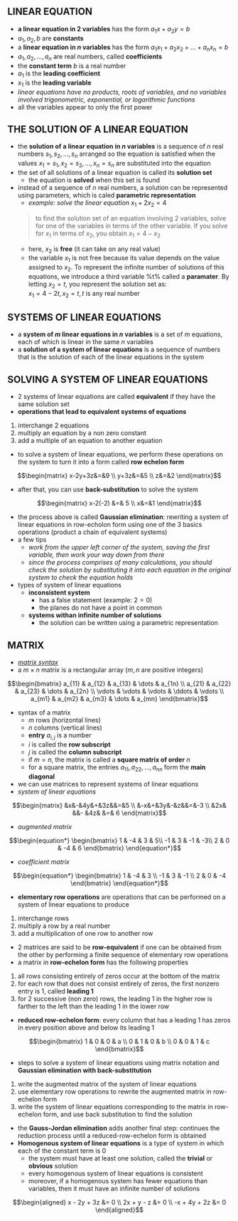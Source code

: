 ## LINEAR EQUATION

- **a linear equation in $2$ variables** has the form $a_1x+a_2y=b$
- $a_1,a_2,b$ are **constants**
- a **linear equation in $n$ variables** has the form $a_1x_1+a_2x_2+...+a_nx_n=b$
- $a_1,a_2,...,a_n$ are real numbers, called **coefficients**
- the **constant term** $b$ is a real number
- $a_1$ is the **leading coefficient**
- $x_1$ is the **leading variable**
- *linear equations have no products, roots of variables, and no variables involved trigonometric, exponential, or logarithmic functions*
- all the variables appear to only the first power <br/>

## THE SOLUTION OF A LINEAR EQUATION 

- the **solution of a linear equation in $n$ variables** is a sequence of $n$ real numbers $s_1,s_2,...,s_n$ arranged so the equation is satisfied when the values $x_1=s_1,x_2=s_2,...,x_n=s_n$ are substituted into the equation
- the set of all solutions of a linear equation is called its **solution set**
    - the equation is **solved** when this set is found
- instead of a sequence of $n$ real numbers, a solution can be represented using parameters, which is caled **parametric representation** <br/>
    - _example: solve the linear equation_ $x_1+2x_2=4$ 
    > to find the solution set of an equation involving 2 variables, solve for one of the variables in terms of the other variable. If you solve for $x_1$ in terms of $x_2$, you obtain $x_1 = 4-x_2$ <br/>
    - here, $x_2$ is **free** (it can take on any real value)
    - the variable $x_1$ is not free because its value depends on the value assigned to $x_2$. To represent the infinite number of solutions of this equations, we introduce a third variable %t% called a **paramater**. By letting $x_2=t$, you represent the solution set as: <br/>
      $x_1=4-2t, x_2=t, t$ is any real number

## SYSTEMS OF LINEAR EQUATIONS
- a **system of $m$ linear equations in $n$ variables** is a set of $m$ equations, each of which is linear in the same $n$ variables
- a **solution of a system of linear equations** is a sequence of numbers that is the solution of each of the linear equations in the system

## SOLVING A SYSTEM OF LINEAR EQUATIONS 

- 2 systems of linear equations are called **equivalent** if they have the same solution set
- **operations that lead to equivalent systems of equations**
1. interchange 2 equations
2. multiply an equation by a non zero constant
3. add a multiple of an equation to another equation 
- to solve a system of linear equations, we perform these operations on the system to turn it into a form called **row echelon form**
``` math
\begin{matrix} x-2y+3z&=&9 \\ y+3z&=&5 \\ z&=&2 \end{matrix}
```
- after that, you can use **back-substitution** to solve the system
```math
\begin{matrix}
x-2(-2) &=& 5 \\
x&=&1
\end{matrix}
```
- the process above is called **Gaussian elimination**: rewriting a system of linear equations in row-echolon form using one of the 3 basics operations (product a chain of equivalent systems)
- a few tips
    - *work from the upper left corner of the system, saving the first variable, then work your way down from there*
    - *since the process comprises of many calculations, you should check the solution by substituting it into each equation in the original system to check the equation holds*
- types of system of linear equations
  - **inconsistent system**
    - has a false statement (example: $2=0$)
    - the planes do not have a point in common 
  - **systems withan infinite number of solutions**
    - the solution can be written using a parametric representation
   
## MATRIX 
- *[matrix syntax](https://www.math-linux.com/latex/faq/latex-faq/article/how-to-write-matrices-in-latex-matrix-pmatrix-bmatrix-vmatrix-vmatrix)*
- a $m \times n$ matrix is a rectangular array ($m, n$ are positive integers)
```math
\begin{bmatrix}
    a_{11} & a_{12} & a_{13} & \dots  & a_{1n} \\
    a_{21} & a_{22} & a_{23} & \dots  & a_{2n} \\
    \vdots & \vdots & \vdots & \ddots & \vdots \\
    a_{m1} & a_{m2} & a_{m3} & \dots  & a_{mn}
\end{bmatrix}
```
- syntax of a matrix
  - $m$ rows (horizontal lines)
  - $n$ columns (vertical lines)
  - **entry** $a_{i,j}$ is a number
  - $i$ is called the **row subscript**
  - $j$ is called the **column subscript**
  - if $m=n$, the matrix is called a **square matrix of order** $n$
  - for a square matrix, the entries $a_{11}, a_{22},...,a_{nn}$ form the **main diagonal**
- we can use matrices to represent systems of linear equations
- *system of linear equations*
```math
\begin{matrix}
&x&-&4y&+&3z&&=&5 \\
&-x&+&3y&-&z&&=&-3 \\
&2x& &&- &4z& &=& 6
\end{matrix}
```
  - *augmented matrix*
```math
\begin{equation*}
\begin{bmatrix}
1 & -4 & 3 & 5\\
-1 & 3 & -1 & -3\\
2 & 0 & -4 & 6
\end{bmatrix}
\end{equation*}
```
  - *coefficient matrix*
  ```math
\begin{equation*}
\begin{bmatrix}
1 & -4 & 3 \\
-1 & 3 & -1 \\
2 & 0 & -4 
\end{bmatrix}
\end{equation*}
```
- **elementary row operations** are operations that can be performed on a system of linear equations to produce
1. interchange rows
2. multiply a row by a real number
3. add a multiplication of one row to another row
- 2 matrices are said to be **row-equivalent** if one can be obtained from the other by performing a finite sequence of elementary row operations
- a matrix in **row-echelon form** has the following properties
1. all rows consisting entirely of zeros occur at the bottom of the matrix
2. for each row that does not consist entirely of zeros, the first nonzero entry is 1, called **leading 1**
3. for 2 successive (non zero) rows, the leading 1 in the higher row is farther to the left than the leading 1 in the lower row
- **reduced row-echelon form**: every column that has a leading 1 has zeros in every position above and below its leading 1
```math
\begin{bmatrix}
1 & 0 & 0 & a \\
0 & 1 & 0 & b \\
0 & 0 & 1 & c
\end{bmatrix}
```
- steps to solve a system of linear equations using matrix notation and **Gaussian elimination with back-substitution**
1. write the augmented matrix of the system of linear equations
2. use elementary row operations to rewrite the augmented matrix in row-echelon form
3. write the system of linear equations corresponding to the matrix in row-echelon form, and use back substitution to find the solution
- the **Gauss-Jordan elimination** adds another final step: continues the reduction process until a reduced-row-echelon form is obtained
- **Homogenous system of linear equations** is a type of system in which each of the constant term is $0$
  - the system must have at least one solution, called the **trivial** or **obvious** solution
  - every homogenous system of linear equations is consistent
  - moreover, if a homogenous system has fewer equations than variables, then it must have an infinite number of solutions
```math
\begin{aligned}
x - 2y + 3z &= 0 \\
2x + y - z &= 0 \\
-x + 4y + 2z &= 0
\end{aligned}
```



